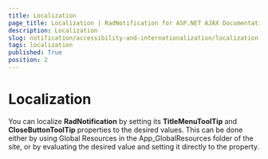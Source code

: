 ```yaml
---
title: Localization
page_title: Localization | RadNotification for ASP.NET AJAX Documentation
description: Localization
slug: notification/accessibility-and-internationalization/localization
tags: localization
published: True
position: 2
---
```


# Localization





You can localize **RadNotification** by setting its **TitleMenuToolTip** and **CloseButtonToolTip** properties to the desired values. This can be done either by using Global Resources in the App_GlobalResources folder of the site, or by evaluating the desired value and setting it directly to the property.
